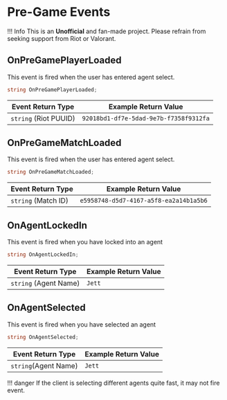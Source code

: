 # Pre-Game Events

!!! Info 
    This is an **Unofficial** and fan-made project. Please refrain from seeking support from Riot or Valorant.

## OnPreGamePlayerLoaded
This event is fired when the user has entered agent select.

```C#
string OnPreGamePlayerLoaded;
```

| **Event Return Type** | **Example Return Value** |
|------------------------|--------------------------|
| `string` (Riot PUUID)  | `92018bd1-df7e-5dad-9e7b-f7358f9312fa` |

## OnPreGameMatchLoaded
This event is fired when the user has entered agent select.

```C#
string OnPreGameMatchLoaded;
```

| **Event Return Type** | **Example Return Value** |
|------------------------|--------------------------|
| `string`  (Match ID) | `e5958748-d5d7-4167-a5f8-ea2a14b1a5b6` |

## OnAgentLockedIn
This event is fired when you have locked into an agent

```C#
string OnAgentLockedIn;
```

| **Event Return Type** | **Example Return Value** |
|------------------------|--------------------------|
| `string` (Agent Name)   | `Jett`  |

## OnAgentSelected
This event is fired when you have selected an agent

```C#
string OnAgentSelected;
```

| **Event Return Type** | **Example Return Value** |
|------------------------|--------------------------|
| `string`(Agent Name) | `Jett`  |

!!! danger
    If the client is selecting different agents quite fast, it may not fire event.